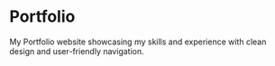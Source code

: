 # Portfolio
My Portfolio website showcasing my skills and experience with clean design and user-friendly navigation.
